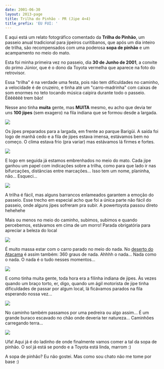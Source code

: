 ```yaml
---
date: 2001-06-30
layout: 2013-page
title: Trilha do Pinhão - PR (Jipe 4×4)
title_prefix: 'EU FUI: '
---
```


E aqui está um relato fotográfico comentado da **Trilha do Pinhão**, um passeio anual tradicional para jipeiros curitibanos, que após um dia inteiro de trilha, são recompensados com uma poderosa **sopa de pinhão** e um acampamento no meio do mato.

Esta foi minha primeira vez no passeio, dia **30 de Junho de 2001**, a convite do primo Júnior, que é o dono da Toyota vermelha que aparece na foto do retrovisor.

Essa "trilha" é na verdade uma festa, pois não tem dificuldades no caminho, a velocidade é de cruzeiro, e tinha até um "carro-madrinha" com caixas de som enormes no teto tocando música caipira durante todo o passeio. Êêêêêêê trem bão!

Nesse ano tinha **muita** gente, mas **MUITA** mesmo, eu acho que devia ter uns **100 jipes** (sem exagero) na fila indiana que se formou desde a largada.

![](/img/viagem/trilha-do-pinhao/pinhao1.jpg)

Os jipes preparados para a largada, em frente ao parque Barigüi. A saída foi logo de manhã cedo e a fila de jipes estava imensa, estávamos bem no começo. O clima estava frio (pra variar) mas estávamos lá firmes e fortes.

![](/img/viagem/trilha-do-pinhao/pinhao2.jpg)

E logo em seguida já estamos embrenhados no meio do mato. Cada jipe ganhou um papel com indicações sobre a trilha, como para que lado ir nas bifurcações, distâncias entre marcações... Isso tem um nome, planinha, não... Esqueci...

![](/img/viagem/trilha-do-pinhao/pinhao3.jpg)

A trilha é fácil, mas alguns barrancos enlameados garantem a emoção do passeio. Esse trecho em especial acho que foi a única parte não fácil do passeio, onde alguns jipes sofreram pra subir. A powertoyota passou direto hehehehe

Mais ou menos no meio do caminho, subimos, subimos e quando percebemos, estávamos em cima de um morro! Parada obrigatória para apreciar a beleza do local

![](/img/viagem/trilha-do-pinhao/pinhao5.jpg)

É muito massa estar com o carro parado no meio do nada. No [deserto do Atacama](http://aurelio.net/viagem/atacama/) é assim também: 360 graus de nada. Ahhhh o nada... Nada como o nada. O nada é o tudo nesses momentos...

![](/img/viagem/trilha-do-pinhao/pinhao6.jpg)

E como tinha muita gente, toda hora era a filinha indiana de jipes. Às vezes quando um braço torto, er, digo, quando um ágil motorista de jipe tinha dificuldades de passar por algum local, lá ficávamos parados na fila esperando nossa vez...

![](/img/viagem/trilha-do-pinhao/pinhao7.jpg)

No caminho também passamos por uma pedreira ou algo assim... É um grande buraco escavado no chão onde deveria ter natureza... Caminhões carregando terra...

![](/img/viagem/trilha-do-pinhao/pinhao8.jpg)

Ufa! Aqui já é do ladinho de onde finalmente vamos comer a tal da sopa de pinhão. O sol já está se pondo e a Toyota está linda, marrom :)

A sopa de pinhão? Eu não gostei. Mas como sou chato não me tome por base :)

